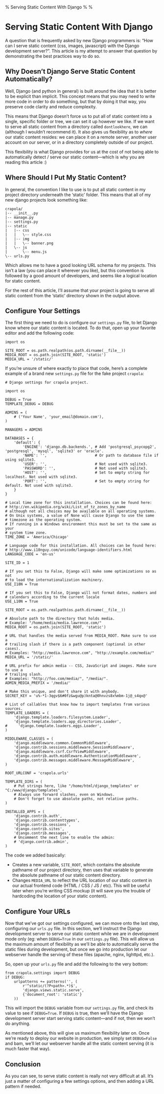 % Serving Static Content With Django
%
%

Serving Static Content With Django
==================================

A question that is frequently asked by new Django programmers is: “How
can I serve static content (css, images, javascript) with the Django
development server?”. This article is my attempt to answer that question
by demonstrating the best practices way to do so.

Why Doesn’t Django Serve Static Content Automatically?
------------------------------------------------------

Well, Django (and python in general) is built around the idea that it is
better to be explicit than implicit. This concept means that you may
need to write more code in order to do something, but that by doing it
that way, you preserve code clarity and reduce complexity.

This means that Django doesn’t force us to put all of static content
into a single, specific folder or tree, we can set it up however we
like. If we want to serve all static content from a directory called
`dontlookhere`, we can (although I wouldn’t recommend it). It also gives
us flexibility as to *where* our static content resides: we can place it
on a remote server, another user account on our server, or in a
directory completely outside of our project.

This flexibility is what Django provides for us at the cost of not being
able to automatically detect / serve our static content—which is why you
are reading this article :)

Where Should I Put My Static Content?
-------------------------------------

In general, the convention I like to use is to put all static content in
my project directory underneath the ‘static’ folder. This means that all
of my new django projects look something like:

    crapola/
    |-- __init__.py
    |-- manage.py
    |-- settings.py
    |-- static
    |   |-- css
    |   |   \-- style.css
    |   |-- img
    |   |   \-- banner.png
    |   \-- js
    |       \-- menu.js
    \-- urls.py

Which allows me to have a good looking URL schema for my projects. This
isn’t a law (you can place it wherever you like), but this convention is
followed by a good amount of developers, and seems like a logical
location for static content.

For the rest of this article, I’ll assume that your project is going to
serve all static content from the ‘static’ directory shown in the output
above.

Configure Your Settings
-----------------------

The first thing we need to do is configure our `settings.py` file, to
let Django know where our static content is located. To do that, open up
your favorite editor and add the following code:

    import os

    SITE_ROOT = os.path.realpath(os.path.dirname(__file__))
    MEDIA_ROOT = os.path.join(SITE_ROOT, 'static')
    MEDIA_URL = '/static/'

If you’re unsure of where exactly to place that code, here’s a complete
example of a brand new `settings.py` file for the fake project
`crapola`:

    # Django settings for crapola project.

    import os

    DEBUG = True
    TEMPLATE_DEBUG = DEBUG

    ADMINS = (
        # ('Your Name', 'your_email@domain.com'),
    )

    MANAGERS = ADMINS

    DATABASES = {
        'default': {
            'ENGINE': 'django.db.backends.', # Add 'postgresql_psycopg2', 'postgresql', 'mysql', 'sqlite3' or 'oracle'.
            'NAME': '',                      # Or path to database file if using sqlite3.
            'USER': '',                      # Not used with sqlite3.
            'PASSWORD': '',                  # Not used with sqlite3.
            'HOST': '',                      # Set to empty string for localhost. Not used with sqlite3.
            'PORT': '',                      # Set to empty string for default. Not used with sqlite3.
        }
    }

    # Local time zone for this installation. Choices can be found here:
    # http://en.wikipedia.org/wiki/List_of_tz_zones_by_name
    # although not all choices may be available on all operating systems.
    # On Unix systems, a value of None will cause Django to use the same
    # timezone as the operating system.
    # If running in a Windows environment this must be set to the same as your
    # system time zone.
    TIME_ZONE = 'America/Chicago'

    # Language code for this installation. All choices can be found here:
    # http://www.i18nguy.com/unicode/language-identifiers.html
    LANGUAGE_CODE = 'en-us'

    SITE_ID = 1

    # If you set this to False, Django will make some optimizations so as not
    # to load the internationalization machinery.
    USE_I18N = True

    # If you set this to False, Django will not format dates, numbers and
    # calendars according to the current locale
    USE_L10N = True

    SITE_ROOT = os.path.realpath(os.path.dirname(__file__))

    # Absolute path to the directory that holds media.
    # Example: "/home/media/media.lawrence.com/"
    MEDIA_ROOT = os.path.join(SITE_ROOT, 'static')

    # URL that handles the media served from MEDIA_ROOT. Make sure to use a
    # trailing slash if there is a path component (optional in other cases).
    # Examples: "http://media.lawrence.com", "http://example.com/media/"
    MEDIA_URL = '/static/'

    # URL prefix for admin media -- CSS, JavaScript and images. Make sure to use a
    # trailing slash.
    # Examples: "http://foo.com/media/", "/media/".
    ADMIN_MEDIA_PREFIX = '/media/'

    # Make this unique, and don't share it with anybody.
    SECRET_KEY = 'u%-*1-3qgv$6#0fz&wgu@p)knta@0hnvzs8x%mbm-1j@_s4qx@'

    # List of callables that know how to import templates from various sources.
    TEMPLATE_LOADERS = (
        'django.template.loaders.filesystem.Loader',
        'django.template.loaders.app_directories.Loader',
    #     'django.template.loaders.eggs.Loader',
    )

    MIDDLEWARE_CLASSES = (
        'django.middleware.common.CommonMiddleware',
        'django.contrib.sessions.middleware.SessionMiddleware',
        'django.middleware.csrf.CsrfViewMiddleware',
        'django.contrib.auth.middleware.AuthenticationMiddleware',
        'django.contrib.messages.middleware.MessageMiddleware',
    )

    ROOT_URLCONF = 'crapola.urls'

    TEMPLATE_DIRS = (
        # Put strings here, like "/home/html/django_templates" or "C:/www/django/templates".
        # Always use forward slashes, even on Windows.
        # Don't forget to use absolute paths, not relative paths.
    )

    INSTALLED_APPS = (
        'django.contrib.auth',
        'django.contrib.contenttypes',
        'django.contrib.sessions',
        'django.contrib.sites',
        'django.contrib.messages',
        # Uncomment the next line to enable the admin:
        # 'django.contrib.admin',
    )

The code we added basically:

-   Creates a new variable, `SITE_ROOT`, which contains the absolute
    pathname of our project directory, then uses that variable to
    generate the absolute pathname of our static content directory.
-   Changes `MEDIA_URL` to reflect the URL location of our static
    content in our actual frontend code (HTML / CSS / JS / etc). This
    will be useful later when you’re writing CSS mockup (it will save
    you the trouble of hardcoding the location of your static content).

Configure Your URLs
-------------------

Now that we’ve got our settings configured, we can move onto the last
step, configuring our `urls.py` file. In this section, we’ll instruct
the Django development server to serve our static content while we are
in development mode only (eg: when `DEBUG=True` in our `settings.py`
file). This will allow us the maximum amount of flexibility as we’ll be
able to automatically serve the static files during development, but
once we go into production let our webserver handle the serving of these
files (apache, nginx, lighttpd, etc.).

So, open up your `urls.py` file and add the following to the very
bottom:

    from crapola.settings import DEBUG
    if DEBUG:
        urlpatterns += patterns('', (
            r'^static/(?P<path>.*)$',
            'django.views.static.serve',
            {'document_root': 'static'}
        ))

This will import the `DEBUG` variable from our `settings.py` file, and
check its value to see if `DEBUG=True`. If `DEBUG` is true, then we’ll
have the Django development server start serving static content—and if
not, then we won’t do anything.

As mentioned above, this will give us maximum flexibility later on. Once
we’re ready to deploy our website in production, we simply set
`DEBUG=False` and bam, we’ll let our webserver handle all the static
content serving (it is much faster that way).

Conclusion
----------

As you can see, to serve static content is really not very difficult at
all. It’s just a matter of configuring a few settings options, and then
adding a URL pattern if needed.
